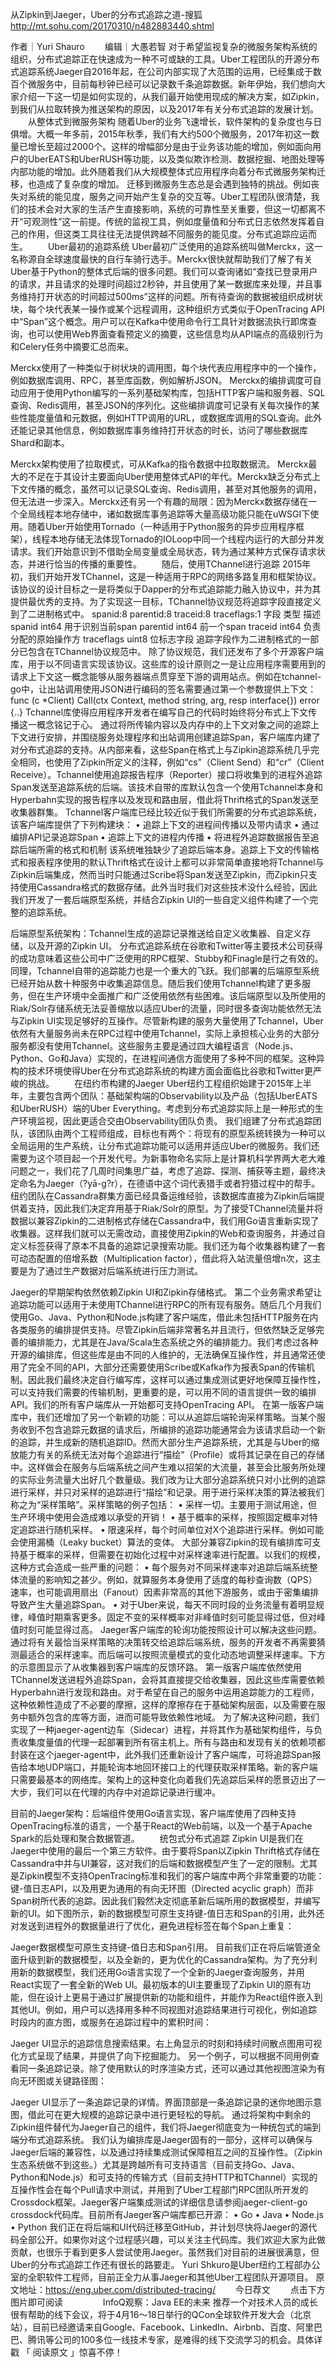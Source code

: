 



从Zipkin到Jaeger，Uber的分布式追踪之道-搜狐 
http://mt.sohu.com/20170310/n482883440.shtml

作者｜Yuri Shauro
　　编辑｜大愚若智
对于希望监视复杂的微服务架构系统的组织，分布式追踪正在快速成为一种不可或缺的工具。Uber工程团队的开源分布式追踪系统Jaeger自2016年起，在公司内部实现了大范围的运用，已经集成于数百个微服务中，目前每秒钟已经可以记录数千条追踪数据。新年伊始，我们想向大家介绍一下这一切是如何实现的，从我们最开始使用现成的解决方案，如Zipkin，到我们从拉取转换为推送架构的原因，以及2017年有关分布式追踪的发展计划。
　　从整体式到微服务架构
随着Uber的业务飞速增长，软件架构的复杂度也与日俱增。大概一年多前，2015年秋季，我们有大约500个微服务，2017年初这一数量已增长至超过2000个。这样的增幅部分是由于业务该功能的增加，例如面向用户的UberEATS和UberRUSH等功能，以及类似欺诈检测、数据挖掘、地图处理等内部功能的增加。此外随着我们从大规模整体式应用程序向着分布式微服务架构迁移，也造成了复杂度的增加。
迁移到微服务生态总是会遇到独特的挑战。例如丧失对系统的能见度，服务之间开始产生复杂的交互等。Uber工程团队很清楚，我们的技术会对大家的生活产生直接影响，系统的可靠性至关重要，但这一切都离不开“可观测性”这一前提。传统的监视工具，例如度量值和分布式日志依然发挥着自己的作用，但这类工具往往无法提供跨越不同服务的能见度。分布式追踪应运而生。
　　Uber最初的追踪系统
Uber最初广泛使用的追踪系统叫做Merckx，这一名称源自全球速度最快的自行车骑行选手。Merckx很快就帮助我们了解了有关Uber基于Python的整体式后端的很多问题。我们可以查询诸如“查找已登录用户的请求，并且请求的处理时间超过2秒钟，并且使用了某一数据库来处理，并且事务维持打开状态的时间超过500ms”这样的问题。所有待查询的数据被组织成树状块，每个块代表某一操作或某个远程调用，这种组织方式类似于OpenTracing API中“Span”这个概念。用户可以在Kafka中使用命令行工具针对数据流执行即席查询，也可以使用Web界面查看预定义的摘要，这些信息均从API端点的高级别行为和Celery任务中摘要汇总而来。
 
Merckx使用了一种类似于树状块的调用图，每个块代表应用程序中的一个操作，例如数据库调用、RPC，甚至库函数，例如解析JSON。
Merckx的编排调度可自动应用于使用Python编写的一系列基础架构库，包括HTTP客户端和服务器、SQL查询、Redis调用，甚至JSON的序列化。这些编排调度可记录有关每次操作的某些性能度量值和元数据，例如HTTP调用的URL，或数据库调用的SQL查询。此外还能记录其他信息，例如数据库事务维持打开状态的时长，访问了哪些数据库Shard和副本。
 
Merckx架构使用了拉取模式，可从Kafka的指令数据中拉取数据流。
Merckx最大的不足在于其设计主要面向Uber使用整体式API的年代。Merckx缺乏分布式上下文传播的概念，虽然可以记录SQL查询、Redis调用，甚至对其他服务的调用，但无法进一步深入。Merckx还有另一个有趣的局限：因为Merckx数据存储在一个全局线程本地存储中，诸如数据库事务追踪等大量高级功能只能在uWSGI下使用。随着Uber开始使用Tornado（一种适用于Python服务的异步应用程序框架），线程本地存储无法体现Tornado的IOLoop中同一个线程内运行的大部分并发请求。我们开始意识到不借助全局变量或全局状态，转为通过某种方式保存请求状态，并进行恰当的传播的重要性。
　　随后，使用TChannel进行追踪
2015年初，我们开始开发TChannel，这是一种适用于RPC的网络多路复用和框架协议。该协议的设计目标之一是将类似于Dapper的分布式追踪能力融入协议中，并为其提供最优秀的支持。为了实现这一目标，TChannel协议规范将追踪字段直接定义到了二进制格式中。
spanid:8 parentid:8 traceid:8 traceflags:1
字段	类型	描述
spanid	int64	用于识别当前span
parentid	int64	前一个span
traceid	int64	负责分配的原始操作方
traceflags	uint8	位标志字段
追踪字段作为二进制格式的一部分已包含在TChannel协议规范中。
除了协议规范，我们还发布了多个开源客户端库，用于以不同语言实现该协议。这些库的设计原则之一是让应用程序需要用到的请求上下文这一概念能够从服务器端点贯穿至下游的调用站点。例如在tchannel-go中，让出站调用使用JSON进行编码的签名需要通过第一个参数提供上下文：
func (c *Client) Call(ctx Context, method string, arg, resp interface{}) error {..}
Tchannel库使得应用程序开发者在编写自己的代码时始终将分布式上下文传播这一概念铭记于心。
通过将所传输内容以及内存中的上下文对象之间的追踪上下文进行安排，并围绕服务处理程序和出站调用创建追踪Span，客户端库内建了对分布式追踪的支持。从内部来看，这些Span在格式上与Zipkin追踪系统几乎完全相同，也使用了Zipkin所定义的注释，例如“cs”（Client Send）和“cr”（Client Receive）。Tchannel使用追踪报告程序（Reporter）接口将收集到的进程外追踪Span发送至追踪系统的后端。该技术自带的库默认包含一个使用Tchannel本身和Hyperbahn实现的报告程序以及发现和路由层，借此将Thrift格式的Span发送至收集器群集。
Tchannel客户端库已经比较近似于我们所需要的分布式追踪系统，该客户端库提供了下列构建块：
•	追踪上下文的进程间传播以及带内请求
•	通过编排API记录追踪Span
•	追踪上下文的进程内传播
•	将进程外追踪数据报告至追踪后端所需的格式和机制
该系统唯独缺少了追踪后端本身。追踪上下文的传输格式和报表程序使用的默认Thrift格式在设计上都可以非常简单直接地将Tchannel与Zipkin后端集成，然而当时只能通过Scribe将Span发送至Zipkin，而Zipkin只支持使用Cassandra格式的数据存储。此外当时我们对这些技术没什么经验，因此我们开发了一套后端原型系统，并结合Zipkin UI的一些自定义组件构建了一个完整的追踪系统。
 
后端原型系统架构：Tchannel生成的追踪记录推送给自定义收集器、自定义存储，以及开源的Zipkin UI。
分布式追踪系统在谷歌和Twitter等主要技术公司获得的成功意味着这些公司中广泛使用的RPC框架、Stubby和Finagle是行之有效的。
同理，Tchannel自带的追踪能力也是一个重大的飞跃。我们部署的后端原型系统已经开始从数十种服务中收集追踪信息。随后我们使用Tchannel构建了更多服务，但在生产环境中全面推广和广泛使用依然有些困难。该后端原型以及所使用的Riak/Solr存储系统无法妥善缩放以适应Uber的流量，同时很多查询功能依然无法与Zipkin UI实现足够好的互操作。尽管新构建的服务大量使用了Tchannel，Uber依然有大量服务尚未在RPC过程中使用Tchannel，实际上承担核心业务的大部分服务都没有使用Tchannel。这些服务主要是通过四大编程语言（Node.js、Python、Go和Java）实现的，在进程间通信方面使用了多种不同的框架。这种异构的技术环境使得Uber在分布式追踪系统的构建方面会面临比谷歌和Twitter更严峻的挑战。
　　在纽约市构建的Jaeger
Uber纽约工程组织始建于2015年上半年，主要包含两个团队：基础架构端的Observability以及产品（包括UberEATS和UberRUSH）端的Uber Everything。考虑到分布式追踪实际上是一种形式的生产环境监视，因此更适合交由Observability团队负责。
我们组建了分布式追踪团队，该团队由两个工程师组成，目标也有两个：将现有的原型系统转换为一种可以全局运用的生产系统，让分布式追踪功能可以适用并适应Uber的微服务。我们还需要为这个项目起一个开发代号。为新事物命名实际上是计算机科学界两大老大难问题之一，我们花了几周时间集思广益，考虑了追踪、探测、捕获等主题，最终决定命名为Jaeger（?yā-g?r），在德语中这个词代表猎手或者狩猎过程中的帮手。
纽约团队在Cassandra群集方面已经具备运维经验，该数据库直接为Zipkin后端提供着支持，因此我们决定弃用基于Riak/Solr的原型。为了接受TChannel流量并将数据以兼容Zipkin的二进制格式存储在Cassandra中，我们用Go语言重新实现了收集器。这样我们就可以无需改动，直接使用Zipkin的Web和查询服务，并通过自定义标签获得了原本不具备的追踪记录搜索功能。我们还为每个收集器构建了一套可动态配置的倍增系数（Multiplication factor），借此将入站流量倍增n次，这主要是为了通过生产数据对后端系统进行压力测试。
 
Jaeger的早期架构依然依赖Zipkin UI和Zipkin存储格式。
第二个业务需求希望让追踪功能可以适用于未使用TChannel进行RPC的所有现有服务。随后几个月我们使用Go、Java、Python和Node.js构建了客户端库，借此未包括HTTP服务在内各类服务的编排提供支持。尽管Zipkin后端非常著名并且流行，但依然缺乏足够完善的编排能力，尤其是在Java/Scala生态系统之外的编排能力。我们考虑过各种开源的编排库，但这些库是由不同的人维护的，无法确保互操作性，并且通常还使用了完全不同的API，大部分还需要使用Scribe或Kafka作为报表Span的传输机制。因此我们最终决定自行编写库，这样可以通过集成测试更好地保障互操作性，可以支持我们需要的传输机制，更重要的是，可以用不同的语言提供一致的编排API。我们的所有客户端库从一开始都可支持OpenTracing API。
在第一版客户端库中，我们还增加了另一个新颖的功能：可以从追踪后端轮询采样策略。当某个服务收到不包含追踪元数据的请求后，所编排的追踪功能通常会为该请求启动一个新的追踪，并生成新的随机追踪ID。然而大部分生产追踪系统，尤其是与Uber的缩放能力有关的系统无法对每个追踪进行“描绘”（Profile）或将其记录在自己的存储中。这样做会在服务与后端系统之间产生难以招架的大流量，甚至会比服务所处理的实际业务流量大出好几个数量级。我们改为让大部分追踪系统只对小比例的追踪进行采样，并只对采样的追踪进行“描绘”和记录。用于进行采样决策的算法被我们称之为“采样策略”。采样策略的例子包括：
•	采样一切。主要用于测试用途，但生产环境中使用会造成难以承受的开销！
•	基于概率的采样，按照固定概率对特定追踪进行随机采样。
•	限速采样，每个时间单位对X个追踪进行采样。例如可能会使用漏桶（Leaky bucket）算法的变体。
大部分兼容Zipkin的现有编排库可支持基于概率的采样，但需要在初始化过程中对采样速率进行配置。以我们的规模，这种方式会造成一些严重的问题：
•	每个服务对不同采样速率对追踪后端系统整体流量的影响知之甚少。例如，就算服务本身使用了适度的每秒查询数（QPS）速率，也可能调用扇出（Fanout）因素非常高的其他下游服务，或由于密集编排导致产生大量追踪Span。
•	对于Uber来说，每天不同时段的业务流量有着明显规律，峰值时期乘客更多。固定不变的采样概率对非峰值时刻可能显得过低，但对峰值时刻可能显得过高。
Jaeger客户端库的轮询功能按照设计可以解决这些问题。通过将有关最恰当采样策略的决策转交给追踪后端系统，服务的开发者不再需要猜测最适合的采样速率。而后端可以按照流量模式的变化动态地调整采样速率。下方的示意图显示了从收集器到客户端库的反馈环路。
第一版客户端库依然使用TChannel发送进程外追踪Span，会将其直接提交给收集器，因此这些库需要依赖Hyperbahn进行发现和路由。对于希望在自己的服务中运用追踪能力的工程师，这种依赖性造成了不必要的摩擦，这样的摩擦存在于基础架构层面，以及需要在服务中额外包含的库等方面，进而可能导致依赖性地域。
为了解决这种问题，我们实现了一种jaeger-agent边车（Sidecar）进程，并将其作为基础架构组件，与负责收集度量值的代理一起部署到所有宿主机上。所有与路由和发现有关的依赖项都封装在这个jaeger-agent中，此外我们还重新设计了客户端库，可将追踪Span报告给本地UDP端口，并能轮询本地回环接口上的代理获取采样策略。新的客户端只需要最基本的网络库。架构上的这种变化向着我们先追踪后采样的愿景迈出了一大步，我们可以在代理的内存中对追踪记录进行缓冲。
 
目前的Jaeger架构：后端组件使用Go语言实现，客户端库使用了四种支持OpenTracing标准的语言，一个基于React的Web前端，以及一个基于Apache Spark的后处理和聚合数据管道。
　　统包式分布式追踪
Zipkin UI是我们在Jaeger中使用的最后一个第三方软件。由于要将Span以Zipkin Thrift格式存储在Cassandra中并与UI兼容，这对我们的后端和数据模型产生了一定的限制。尤其是Zipkin模型不支持OpenTracing标准和我们的客户端库中两个非常重要的功能：键-值日志API，以及用更为通用的有向无环图（Directed acyclic graph）而非Span树所代表的追踪。因此我们毅然决定彻底革新后端所用的数据模型，并编写新的UI。如下图所示，新的数据模型可原生支持键-值日志和Span的引用，此外还对发送到进程外的数据量进行了优化，避免进程标签在每个Span上重复：
 
Jaeger数据模型可原生支持键-值日志和Span引用。
目前我们正在将后端管道全面升级到新的数据模型，以及全新的，更为优化的Cassandra架构。为了充分利用新的数据模型，我们还用Go语言实现了一个全新的Jaeger查询服务，并用React实现了一套全新的Web UI。最初版本的UI主要重现了Zipkin UI的原有功能，但在设计上更易于通过扩展提供新的功能和组件，并能作为React组件嵌入到其他UI。例如，用户可以选择用多种不同视图对追踪结果进行可视化，例如追踪时段内的直方图，或服务在追踪过程中的累积时间：
 
Jaeger UI显示的追踪信息搜索结果。右上角显示的时刻和持续时间散点图用可视化方式呈现了结果，并提供了向下挖掘能力。
另一个例子，可以根据不同用例查看同一条追踪记录。除了使用默认的时序渲染方式，还可以通过其他视图渲染为有向无环图或关键路径图：
 
Jaeger UI显示了一条追踪记录的详情。界面顶部是一条追踪记录的迷你地图示意图，借此可在更大规模的追踪记录中进行更轻松的导航。
通过将架构中剩余的Zipkin组件替代为Jaeger自己的组件，我们将Jaeger彻底变为一种统包式的端到端分布式追踪系统。
我们认为编排库是Jaeger固有的一部分，这样可以确保与Jaeger后端的兼容性，以及通过持续集成测试保障相互之间的互操作性。（Zipkin生态系统做不到这些。）尤其是跨越所有可支持语言（目前支持Go、Java、Python和Node.js）和可支持的传输方式（目前支持HTTP和TChannel）实现的互操作性会在每个Pull请求中测试，并用到了Uber工程部门RPC团队所开发的Crossdock框架。Jaeger客户端集成测试的详细信息请参阅jaeger-client-go crossdock代码库。目前所有Jaeger客户端库都已开源：
•	Go
•	Java
•	Node.js
•	Python
我们正在将后端和UI代码迁移至GitHub，并计划尽快将Jaeger的源代码全部公开。如果你对这个过程感兴趣，可以关注主代码库。我们欢迎大家为此做贡献，也很乐于看到更多人尝试使用Jaeger。虽然我们对目前的进展很满意，但Uber的分布式追踪工作还有很长的路要走。
Yuri Shkuro是Uber纽约工程部办公室的全职软件工程师，目前正全力从事Jaeger和其他Uber工程团队开源项目。
原文地址：https://eng.uber.com/distributed-tracing/
　　今日荐文
　　点击下方图片即可阅读
　　 
　　InfoQ观察：Java EE的未来
推荐一个对技术人员的成长很有帮助的线下会议，将于4月16～18日举行的QCon全球软件开发大会（北京站），目前已经邀请来自Google、Facebook、LinkedIn、Airbnb、百度、阿里巴巴、腾讯等公司的100多位一线技术专家，是难得的线下交流学习的机会。具体详戳 「 阅读原文 」惊喜不停！




